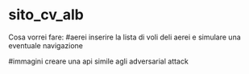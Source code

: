 # sito_cv_alb
Cosa vorrei fare:
#aerei
inserire la lista di voli deli aerei e simulare una eventuale navigazione

#immagini
creare una api simile agli adversarial attack